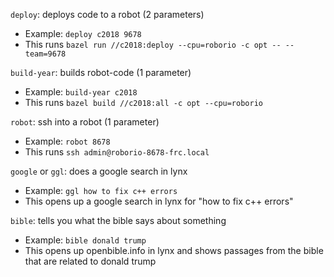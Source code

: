 `deploy`: deploys code to a robot (2 parameters)

  * Example: `deploy c2018 9678`
  * This runs `bazel run //c2018:deploy --cpu=roborio -c opt -- --team=9678`

`build-year`: builds robot-code (1 parameter)

  * Example: `build-year c2018`
  * This runs `bazel build //c2018:all -c opt --cpu=roborio`

`robot`: ssh into a robot (1 parameter)

  * Example: `robot 8678`
  * This runs `ssh admin@roborio-8678-frc.local`

`google` or `ggl`: does a google search in lynx

  * Example: `ggl how to fix c++ errors`
  * This opens up a google search in lynx for "how to fix c++ errors"

`bible`: tells you what the bible says about something

  * Example: `bible donald trump`
  * This opens up openbible.info in lynx and shows passages from the bible that are related to donald trump
